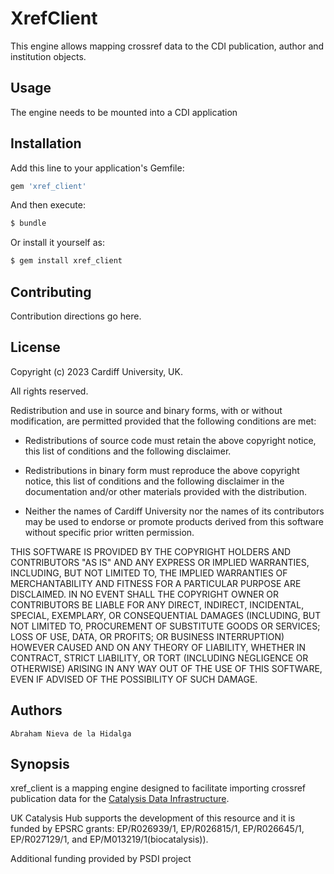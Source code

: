 # XrefClient
This engine allows mapping crossref data to the CDI publication, author and institution objects.


## Usage
The engine needs to be mounted into a CDI application

## Installation
Add this line to your application's Gemfile:

```ruby
gem 'xref_client'
```

And then execute:
```bash
$ bundle
```

Or install it yourself as:
```bash
$ gem install xref_client
```

## Contributing
Contribution directions go here.

## License
Copyright (c) 2023 Cardiff University, UK.

All rights reserved.

Redistribution and use in source and binary forms, with or without
modification, are permitted provided that the following conditions are met:

* Redistributions of source code must retain the above copyright notice,
  this list of conditions and the following disclaimer.

* Redistributions in binary form must reproduce the above copyright notice,
  this list of conditions and the following disclaimer in the documentation
  and/or other materials provided with the distribution.

* Neither the names of Cardiff University nor
  the names of its contributors may be used to endorse or promote products
  derived from this software without specific prior written permission.

THIS SOFTWARE IS PROVIDED BY THE COPYRIGHT HOLDERS AND CONTRIBUTORS "AS IS"
AND ANY EXPRESS OR IMPLIED WARRANTIES, INCLUDING, BUT NOT LIMITED TO, THE
IMPLIED WARRANTIES OF MERCHANTABILITY AND FITNESS FOR A PARTICULAR PURPOSE
ARE DISCLAIMED. IN NO EVENT SHALL THE COPYRIGHT OWNER OR CONTRIBUTORS BE
LIABLE FOR ANY DIRECT, INDIRECT, INCIDENTAL, SPECIAL, EXEMPLARY, OR
CONSEQUENTIAL DAMAGES (INCLUDING, BUT NOT LIMITED TO, PROCUREMENT OF
SUBSTITUTE GOODS OR SERVICES; LOSS OF USE, DATA, OR PROFITS; OR BUSINESS
INTERRUPTION) HOWEVER CAUSED AND ON ANY THEORY OF LIABILITY, WHETHER IN
CONTRACT, STRICT LIABILITY, OR TORT (INCLUDING NEGLIGENCE OR OTHERWISE)
ARISING IN ANY WAY OUT OF THE USE OF THIS SOFTWARE, EVEN IF ADVISED OF THE
POSSIBILITY OF SUCH DAMAGE.

## Authors
    Abraham Nieva de la Hidalga

## Synopsis

xref_client is a mapping engine designed to facilitate importing crossref publication data for the [Catalysis Data Infrastructure](http://cdi.ukcatalysishub.org).

UK Catalysis Hub supports the development of this resource and it is funded by EPSRC grants: EP/R026939/1, EP/R026815/1, EP/R026645/1, EP/R027129/1, and EP/M013219/1(biocatalysis)).

Additional funding provided by PSDI project  
